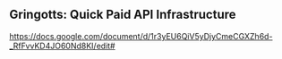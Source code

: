 ## Gringotts: Quick Paid API Infrastructure

https://docs.google.com/document/d/1r3yEU6QiV5yDjyCmeCGXZh6d-_RfFvvKD4JO60Nd8KI/edit#
